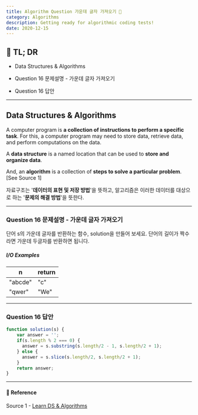 ```yaml
---
title: Algorithm Question 가운데 글자 가져오기 🧬
category: Algorithms
description: Getting ready for algorithmic coding tests!
date: 2020-12-15
---
```


## 🤦 TL; DR

- Data Structures & Algorithms
  
- Question 16 문제설명 - 가운데 글자 가져오기
  
- Question 16 답안

---

## Data Structures & Algorithms

A computer program is **a collection of instructions to perform a specific task**. For this, a computer program may need to store data, retrieve data, and perform computations on the data.

A **data structure** is a named location that can be used to **store and organize data**. 

And, an **algorithm** is a collection of **steps to solve a particular problem**. \[See Source 1]

자료구조는 '**데이터의 표현 및 저장 방법**'을 뜻하고, 알고리즘은 이러한 데이터를 대상으로 하는 '**문제의 해결 방법**'을 뜻한다.

---

### Question 16 문제설명 - 가운데 글자 가져오기

단어 s의 가운데 글자를 반환하는 함수, solution을 만들어 보세요. 단어의 길이가 짝수라면 가운데 두글자를 반환하면 됩니다.

##### I/O Examples

| n       | return |
| ------- | ------ |
| "abcde" | "c"    |
| "qwer"  | "We"   |

---

### Question 16 답안

```javascript
function solution(s) {
​    var answer = '';
​    if(s.length % 2 === 0) {
​      answer = s.substring(s.length/2 - 1, s.length/2 + 1);
​    } else {
​      answer = s.slice(s.length/2, s.length/2 + 1);
​    }
​    return answer;
}
```

---

#### 🔗 Reference

Source 1 - [Learn DS & Algorithms](https://www.programiz.com/dsa)